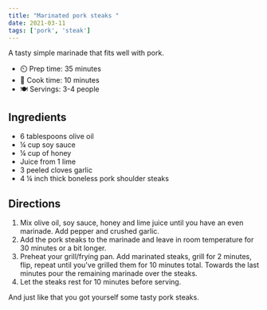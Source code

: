 ```yaml
---
title: "Marinated pork steaks "
date: 2021-03-11
tags: ['pork', 'steak']
---
```


A tasty simple marinade that fits well with pork.

- ⏲️ Prep time: 35 minutes
- 🍳 Cook time: 10 minutes
- 🍽️ Servings: 3-4 people

## Ingredients

- 6 tablespoons olive oil
- ¼ cup soy sauce
- ¼ cup of honey
- Juice from 1 lime
- 3 peeled cloves garlic
- 4 ¼ inch thick boneless pork shoulder steaks

## Directions

1. Mix olive oil, soy sauce, honey and lime juice until you have an even marinade. Add pepper and crushed garlic.
2. Add the pork steaks to the marinade and leave in room temperature for 30 minutes or a bit longer.
3. Preheat your grill/frying pan. Add marinated steaks, grill for 2 minutes, flip, repeat until you've grilled them for 10 minutes total. Towards the last minutes pour the remaining marinade over the steaks.
5. Let the steaks rest for 10 minutes before serving.

And just like that you got yourself some tasty pork steaks.
